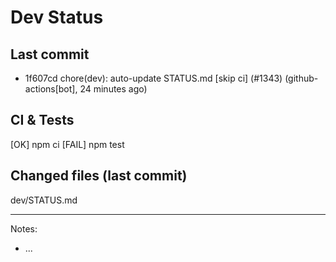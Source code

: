 # Dev Status

## Last commit
- 1f607cd chore(dev): auto-update STATUS.md [skip ci] (#1343) (github-actions[bot], 24 minutes ago)
## CI & Tests
[OK] npm ci
[FAIL] npm test

## Changed files (last commit)
dev/STATUS.md

---
Notes:
- ...
